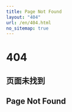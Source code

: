 ```yaml
---
title: Page Not Found
layout: "404"
url: /en/404.html
no_sitemap: true
---
```

# 404

## 页面未找到

## Page Not Found